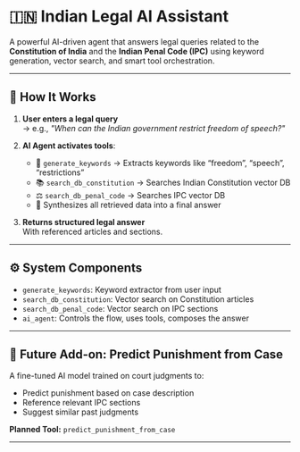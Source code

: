 # 🇮🇳 Indian Legal AI Assistant

A powerful AI-driven agent that answers legal queries related to the **Constitution of India** and the **Indian Penal Code (IPC)** using keyword generation, vector search, and smart tool orchestration.

---

## 🧠 How It Works

1. **User enters a legal query**  
   → e.g., *"When can the Indian government restrict freedom of speech?"*

2. **AI Agent activates tools**:
   - 🔑 `generate_keywords` → Extracts keywords like “freedom”, “speech”, “restrictions”
   - 📚 `search_db_constitution` → Searches Indian Constitution vector DB
   - ⚖️ `search_db_penal_code` → Searches IPC vector DB
   - 🔄 Synthesizes all retrieved data into a final answer

3. **Returns structured legal answer**  
   With referenced articles and sections.

---

## ⚙️ System Components

- `generate_keywords`: Keyword extractor from user input
- `search_db_constitution`: Vector search on Constitution articles
- `search_db_penal_code`: Vector search on IPC sections
- `ai_agent`: Controls the flow, uses tools, composes the answer

---

## 🔮 Future Add-on: Predict Punishment from Case

A fine-tuned AI model trained on court judgments to:

- Predict punishment based on case description
- Reference relevant IPC sections
- Suggest similar past judgments

**Planned Tool:** `predict_punishment_from_case`

---